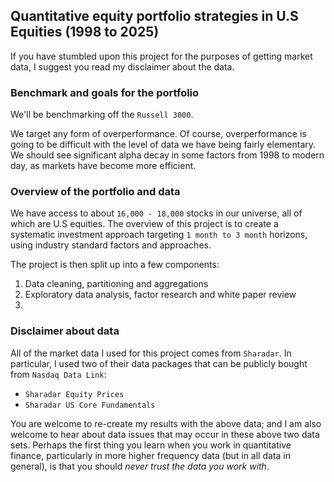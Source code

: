 ## Quantitative equity portfolio strategies in U.S Equities (1998 to 2025)

If you have stumbled upon this project for the purposes of getting market data, I suggest you read my disclaimer about the data. 

### Benchmark and goals for the portfolio

We'll be benchmarking off the `Russell 3000`.

We target any form of overperformance. Of course, overperformance is going to be difficult with the level of data we have being fairly elementary. We should see significant alpha decay in some factors from 1998 to modern day, as markets have become more efficient.

### Overview of the portfolio and data

We have access to about `16,000 - 18,000` stocks in our universe, all of which are U.S equities. The overview of this project is to create a systematic investment approach targeting `1 month to 3 month` horizons, using industry standard factors and approaches.

The project is then split up into a few components:
1. Data cleaning, partitioning and aggregations
2. Exploratory data analysis, factor research and white paper review
3. 


### Disclaimer about data

All of the market data I used for this project comes from `Sharadar`. In particular, I used two of their data packages that can be publicly bought from `Nasdaq Data Link`:

- `Sharadar Equity Prices`
- `Sharadar US Core Fundamentals`

You are welcome to re-create my results with the above data; and I am also welcome to hear about data issues that may occur in these above two data sets. Perhaps the first thing you learn when you work in quantitative finance, particularly in more higher frequency data (but in all data in general), is that you should *never trust the data you work with*.